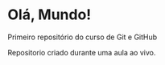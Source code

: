 # Olá, Mundo!
 Primeiro repositório do curso de Git e GitHub

Repositorio criado durante uma aula ao vivo.